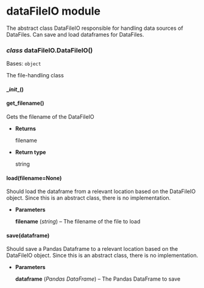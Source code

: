 # dataFileIO module

The abstract class DataFileIO responsible for handling data sources of DataFiles.
Can save and load dataframes for DataFiles.


### _class_ dataFileIO.DataFileIO()
Bases: `object`

The file-handling class


#### \__init__()

#### get_filename()
Gets the filename of the DataFileIO


* **Returns**

    filename



* **Return type**

    string



#### load(filename=None)
Should load the dataframe from a relevant location based on the DataFileIO object.
Since this is an abstract class, there is no implementation.


* **Parameters**

    **filename** (*string*) – The filename of the file to load



#### save(dataframe)
Should save a Pandas Dataframe to a relevant location based on the DataFileIO object.
Since this is an abstract class, there is no implementation.


* **Parameters**

    **dataframe** (*Pandas DataFrame*) – The Pandas DataFrame to save
